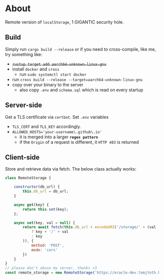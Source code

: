 # About

Remote version of `localStorage`, 1 GIGANTIC security hole.

## Build

Simply run `cargo build --release` or if you need to cross-compile, like me, try something like:
- ~~`rustup target add aarch64-unknown-linux-gnu`~~
- install `docker` and `cross`
    - run `sudo systemctl start docker`
- run `cross build --release --target=aarch64-unknown-linux-gnu`
- copy over your binary to the server
    - also copy `.env` and `schema.sql` which is read on every startup

## Server-side

Get a TLS certificate via `certbot`. 
Set `.env` variables 
- `TLS_CERT` and `TLS_KEY` accordingly.
- `ALLOWED_HOSTS='your-username\.github\.io'`
    - it is merged into a larger **`regex pattern`**
    - if the `Origin` of a request is different, it `HTTP 403` is returned

## Client-side

Store and retrieve data via fetch. The below class actually works:

```javascript
class RemoteStorage {

    constructor(db_url) {
        this.db_url = db_url;
    }

    async get(key) {
        return this.set(key);
    };

    async set(key, val = null) {
        return await fetch(this.db_url + encodeURI('/storage/' + (val
            ? key + '/' + val
            : key
        )), {
            method: 'POST',
            mode: 'cors'
        })
    }
}
// please don't abuse my server, thanks <3
const remote_storage = new RemoteStorage('https://oracle-dev.tomjtoth.h4ck.me:44480');
```
